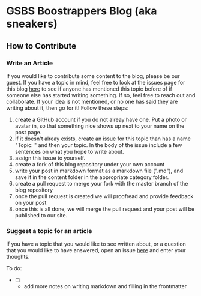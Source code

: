 # GSBS Boostrappers Blog (aka sneakers)

## How to Contribute

### Write an Article

If you would like to contribute some content to the blog, please be our guest. If you have a topic in mind, feel free to look at the issues page for this blog [here](https://github.com/GSBS-Bootstrappers/blog/issues) to see if anyone has mentioned this topic before of if someone else has started writing something. If so, feel free to reach out and collaborate. If your idea is not mentioned, or no one has said they are writing about it, then go for it! Follow these steps:

1. create a GitHub account if you do not alreay have one. Put a photo or avatar in, so that something nice shows up next to your name on the post page.
1. if it doesn't alreay exists, create an issue for this topic than has a name "Topic: " and then your topic. In the body of the issue include a few sentences on what you hope to write about.
1. assign this issue to yourself.
1. create a fork of this blog repository under your own account
1. write your post in markdown format as a markdown file (".md"), and save it in the content folder in the appropriate category folder.
1. create a pull request to merge your fork with the master branch of the blog repository
1. once the pull request is created we will proofread and provide feedback on your post
1. once this is all done, we will merge the pull request and your post will be published to our site.

### Suggest a topic for an article

If you have a topic that you would like to see written about, or a question that you would like to have answered, open an issue [here](https://github.com/GSBS-Bootstrappers/blog/issues) and enter your thoughts.


To do:

- [ ] - add more notes on writing markdown and filling in the frontmatter
